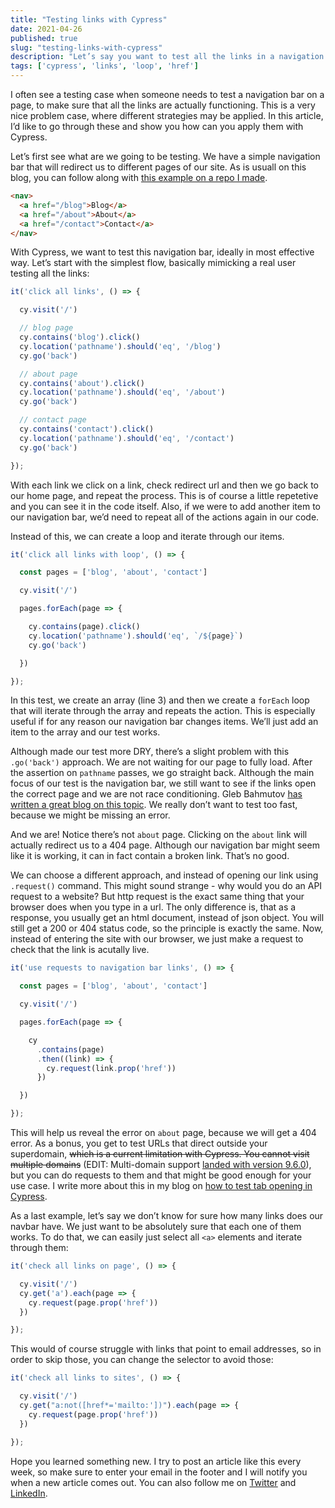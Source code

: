 ```yaml
---
title: "Testing links with Cypress"
date: 2021-04-26
published: true
slug: "testing-links-with-cypress"
description: "Let’s say you want to test all the links in a navigation bar, ideally in most effective way. In this article I show you some of the most effective ways"
tags: ['cypress', 'links', 'loop', 'href']
---
```

I often see a testing case when someone needs to test a navigation bar on a page, to make sure that all the links are actually functioning. This is a very nice problem case, where different strategies may be applied. In this article, I’d like to go through these and show you how can you apply them with Cypress.

Let’s first see what are we going to be testing. We have a simple navigation bar that will redirect us to different pages of our site. As is usuall on this blog, you can follow along with [this example on a repo I made](https://github.com/filiphric/testing-links).

```html
<nav>
  <a href="/blog">Blog</a>
  <a href="/about">About</a>
  <a href="/contact">Contact</a>
</nav>
```

With Cypress, we want to test this navigation bar, ideally in most effective way. Let’s start with the simplest flow, basically mimicking a real user testing all the links:

```js
it('click all links', () => {

  cy.visit('/')

  // blog page
  cy.contains('blog').click()
  cy.location('pathname').should('eq', '/blog')
  cy.go('back')

  // about page
  cy.contains('about').click()
  cy.location('pathname').should('eq', '/about')
  cy.go('back')

  // contact page
  cy.contains('contact').click()
  cy.location('pathname').should('eq', '/contact')
  cy.go('back')

});
```

With each link we click on a link, check redirect url and then we go back to our home page, and repeat the process. This is of course a little repetetive and you can see it in the code itself. Also, if we were to add another item to our navigation bar, we’d need to repeat all of the actions again in our code.

Instead of this, we can create a loop and iterate through our items.

```js {3}
it('click all links with loop', () => {

  const pages = ['blog', 'about', 'contact']

  cy.visit('/')

  pages.forEach(page => {

    cy.contains(page).click()
    cy.location('pathname').should('eq', `/${page}`)
    cy.go('back')

  })

});
```

In this test, we create an array (line 3) and then we create a `forEach` loop that will iterate through the array and repeats the action. This is especially useful if for any reason our navigation bar changes items. We’ll just add an item to the array and our test works.

Although made our test more DRY, there’s a slight problem with this `.go('back')` approach. We are not waiting for our page to fully load. After the assertion on `pathname` passes, we go straight back. Although the main focus of our test is the navigation bar, we still want to see if the links open the correct page and we are not race conditioning. Gleb Bahmutov [has written a great blog on this topic](https://www.cypress.io/blog/2020/08/17/when-can-the-test-navigate/). We really don’t want to test too fast, because we might be missing an error.

And we are! Notice there’s not `about` page. Clicking on the `about` link will actually redirect us to a 404 page. Although our navigation bar might seem like it is working, it can in fact contain a broken link. That’s no good.

We can choose a different approach, and instead of opening our link using `.request()` command. This might sound strange - why would you do an API request to a website? But http request is the exact same thing that your browser does when you type in a url. The only difference is, that as a response, you usually get an html document, instead of json object. You will still get a 200 or 404 status code, so the principle is exactly the same. Now, instead of entering the site with our browser, we just make a request to check that the link is acutally live.

```js
it('use requests to navigation bar links', () => {

  const pages = ['blog', 'about', 'contact']

  cy.visit('/')

  pages.forEach(page => {

    cy
      .contains(page)
      .then((link) => {
        cy.request(link.prop('href'))
      })

  })

});
```

This will help us reveal the error on `about` page, because we will get a 404 error. As a bonus, you get to test URLs that direct outside your superdomain, ~~which is a current limitation with Cypress. You cannot visit multiple domains~~ (EDIT: Multi-domain support [landed with version 9.6.0](https://docs.cypress.io/guides/references/changelog#9-6-0)), but you can do requests to them and that might be good enough for your use case. I write more about this in my blog on [how to test tab opening in Cypress](/opening-a-new-tab-in-cypress).

As a last example, let’s say we don’t know for sure how many links does our navbar have. We just want to be absolutely sure that each one of them works. To do that, we can easily just select all `<a>` elements and iterate through them:


```js
it('check all links on page', () => {

  cy.visit('/')
  cy.get('a').each(page => {
    cy.request(page.prop('href'))
  })

});
```
This would of course struggle with links that point to email addresses, so in order to skip those, you can change the selector to avoid those:

```js {4}
it('check all links to sites', () => {

  cy.visit('/')
  cy.get("a:not([href*='mailto:'])").each(page => {
    cy.request(page.prop('href'))
  })

});
```

Hope you learned something new. I try to post an article like this every week, so make sure to enter your email in the footer and I will notify you when a new article comes out. You can also follow me on [Twitter](https://twitter.com/filip_hric/) and [LinkedIn](https://www.linkedin.com/in/filip-hric-11a5b1126/).